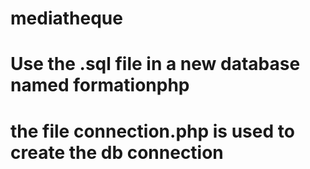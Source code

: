 # mediatheque
#
# Use the .sql file in a new database named formationphp
# the file connection.php is used to create the db connection

